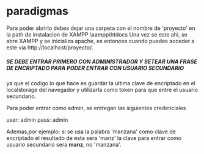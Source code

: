 # paradigmas
Para poder abrirlo debes dejar una carpeta con el nombre de 'proyecto' en la path de instalacion de XAMPP \xampp\htdocs 
Una vez se este ahi, se abre XAMPP y se inicializa apache, es entonces cuando puedes acceder a este via http://localhost/proyecto/.

##### SE DEBE ENTRAR PRIMERO CON  ADMINISTRADOR Y SETEAR UNA FRASE DE ENCRIPTADO PARA PODER ENTRAR CON  USUARIO SECUNDARIO ######
ya que el codigo lo que hace es guardar la ultima clave de encriptado en el localstorage del navegador y utilizarla como token para
que entre el usuario secundario.

 Para poder entrar como admin, se entregan las siguientes credenciales

user: admin
pass: admin


Ademas,por ejemplo:
 si se usa la palabra 'manzana' como clave de encriptado el resultado de esta sera 'manz' la clave para entrar como usuario secundario sera <b>manz</b>, no 'manzana'.


